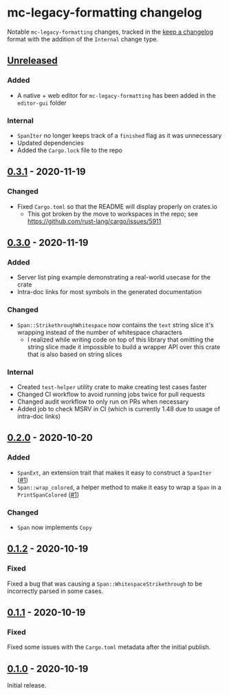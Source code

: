 # mc-legacy-formatting changelog

Notable `mc-legacy-formatting` changes, tracked in the [keep a changelog](https://keepachangelog.com/en/1.0.0/) format with the addition of the `Internal` change type.

## [Unreleased]

### Added

* A native + web editor for `mc-legacy-formatting` has been added in the `editor-gui` folder

### Internal

* `SpanIter` no longer keeps track of a `finished` flag as it was unnecessary
* Updated dependencies
* Added the `Cargo.lock` file to the repo

## [0.3.1] - 2020-11-19

### Changed

* Fixed `Cargo.toml` so that the README will display properly on crates.io
  * This got broken by the move to workspaces in the repo; see https://github.com/rust-lang/cargo/issues/5911

## [0.3.0] - 2020-11-19

### Added

* Server list ping example demonstrating a real-world usecase for the crate
* Intra-doc links for most symbols in the generated documentation

### Changed

* `Span::StrikethroughWhitespace` now contains the `text` string slice it's wrapping instead of the number of whitespace characters
  * I realized while writing code on top of this library that omitting the string slice made it impossible to build a wrapper API over this crate that is also based on string slices

### Internal

* Created `test-helper` utility crate to make creating test cases faster
* Changed CI workflow to avoid running jobs twice for pull requests
* Changed audit workflow to only run on PRs when necessary
* Added job to check MSRV in CI (which is currently 1.48 due to usage of intra-doc links)

## [0.2.0] - 2020-10-20

### Added

* `SpanExt`, an extension trait that makes it easy to construct a `SpanIter` ([#1](https://github.com/Cldfire/mc-legacy-formatting/pull/1))
* `Span::wrap_colored`, a helper method to make it easy to wrap a `Span` in a `PrintSpanColored` ([#1](https://github.com/Cldfire/mc-legacy-formatting/pull/1))

### Changed

* `Span` now implements `Copy`

## [0.1.2] - 2020-10-19

### Fixed

Fixed a bug that was causing a `Span::WhitespaceStrikethrough` to be incorrectly parsed in some cases.

## [0.1.1] - 2020-10-19

### Fixed

Fixed some issues with the `Cargo.toml` metadata after the initial publish.

## [0.1.0] - 2020-10-19

Initial release.

[Unreleased]: https://github.com/Cldfire/mc-legacy-formatting/compare/0.3.1...HEAD
[0.3.1]: https://github.com/Cldfire/mc-legacy-formatting/compare/0.3.0...0.3.1
[0.3.0]: https://github.com/Cldfire/mc-legacy-formatting/compare/0.2.0...0.3.0
[0.2.0]: https://github.com/Cldfire/mc-legacy-formatting/compare/0.1.2...0.2.0
[0.1.2]: https://github.com/Cldfire/mc-legacy-formatting/compare/0.1.1...0.1.2
[0.1.1]: https://github.com/Cldfire/mc-legacy-formatting/compare/0.1.0...0.1.1
[0.1.0]: https://github.com/Cldfire/mc-legacy-formatting/releases/tag/0.1.0
